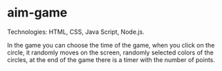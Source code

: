 # aim-game

Technologies: HTML, CSS, Java Script, Node.js.

In the game you can choose the time of the game, when you click on the circle, it randomly moves on the screen, randomly selected colors of the circles, at the end of the game there is a timer with the number of points.

